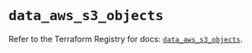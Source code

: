 # `data_aws_s3_objects`

Refer to the Terraform Registry for docs: [`data_aws_s3_objects`](https://registry.terraform.io/providers/hashicorp/aws/4.54.0/docs/data-sources/s3_objects).
